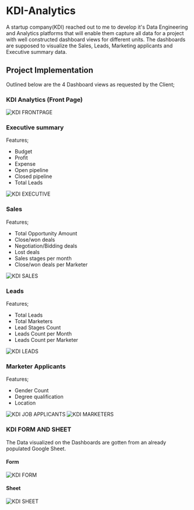 # KDI-Analytics
A startup company(KDI) reached out to me to develop it's Data Engineering and Analytics platforms that will enable them capture all data for a project with well constructed dashboard views for different units. The dashboards are supposed to visualize the Sales, Leads, Marketing applicants and Executive summary data. 
## Project Implementation
Outlined below are the 4 Dashboard views as requested by the Client;
### KDI Analytics (Front Page)
![KDI FRONTPAGE](https://user-images.githubusercontent.com/66309302/190218784-ef0e08d3-ed06-4e26-9082-4990c2e4f1f5.PNG)

### Executive summary
Features;
* Budget
* Profit
* Expense
* Open pipeline
* Closed pipeline
* Total Leads

![KDI EXECUTIVE](https://user-images.githubusercontent.com/66309302/190216611-25acfa29-6b8f-4dec-b45f-f95e361aefff.PNG)

### Sales
Features;
* Total Opportunity Amount
* Close/won deals
* Negotiation/Bidding deals
* Lost deals
* Sales stages per month
* Close/won deals per Marketer

![KDI SALES](https://user-images.githubusercontent.com/66309302/190215700-096f1e3f-8921-41f3-bfee-a23b96785a11.PNG)

### Leads
Features;
* Total Leads
* Total Marketers
* Lead Stages Count
* Leads Count per Month
* Leads Count per Marketer

![KDI LEADS](https://user-images.githubusercontent.com/66309302/190215745-dd11dc7c-20e7-43b1-8b4e-a29bdacaeb1b.PNG)

### Marketer Applicants
Features;
* Gender Count
* Degree qualification
* Location 

![KDI JOB APPLICANTS](https://user-images.githubusercontent.com/66309302/190216187-4e923cdd-2c1f-4599-9e11-a771d41dd272.PNG) 
![KDI MARKETERS](https://user-images.githubusercontent.com/66309302/188483863-5a5c3810-7f9f-4dd1-8527-803772537e69.PNG)

### KDI FORM AND SHEET
The Data visualized on the Dashboards are gotten from an already populated Google Sheet.
#### Form

![KDI FORM](https://user-images.githubusercontent.com/66309302/188481991-08de19c7-0e02-4086-9daf-1e5a4a652874.PNG)

#### Sheet

![KDI SHEET](https://user-images.githubusercontent.com/66309302/188481936-95f0cc9a-bdc1-418e-b68c-352caf6ada0c.PNG)
